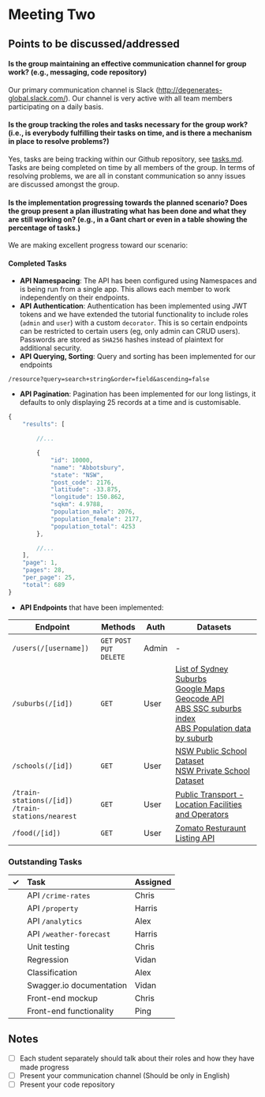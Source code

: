 # Meeting Two

## Points to be discussed/addressed

#### Is the group maintaining an effective communication channel for group work? (e.g., messaging, code repository)

Our primary communication channel is Slack (http://degenerates-global.slack.com/). Our channel is very active with all team members participating on a daily basis.

#### Is the group tracking the roles and tasks necessary for the group work? (i.e., is everybody fulfilling their tasks on time, and is there a mechanism in place to resolve problems?)

Yes, tasks are being tracking within our Github repository, see [tasks.md](tasks.md). Tasks are being completed on time by all members of the group. In terms of resolving problems, we are all in constant communication so anny issues are discussed amongst the group.

#### Is the implementation progressing towards the planned scenario? Does the group present a plan illustrating what has been done and what they are still working on? (e.g., in a Gant chart or even in a table showing the percentage of tasks.)

We are making excellent progress toward our scenario:

#### Completed Tasks

* **API Namespacing**: The API has been configured using Namespaces and is being run from a single app. This allows each member to work independently on their endpoints.
* **API Authentication**: Authentication has been implemented using JWT tokens and we have extended the tutorial functionality to include roles (`admin` and `user`) with a custom `decorator`. This is so certain endpoints can be restricted to certain users (eg, only admin can CRUD users). Passwords are stored as `SHA256` hashes instead of plaintext for additional security. 
* **API Querying, Sorting**: Query and sorting has been implemented for our endpoints 

`/resource?query=search+string&order=field&ascending=false`

* **API Pagination**: Pagination has been implemented for our long listings, it defaults to only displaying 25 records at a time and is customisable.

```javascript
{
    "results": [

    	//...

        {
            "id": 10000,
            "name": "Abbotsbury",
            "state": "NSW",
            "post_code": 2176,
            "latitude": -33.875,
            "longitude": 150.862,
            "sqkm": 4.9788,
            "population_male": 2076,
            "population_female": 2177,
            "population_total": 4253
        },

        //...
    ],
    "page": 1,
    "pages": 28,
    "per_page": 25,
    "total": 689
}
```

* **API Endpoints** that have been implemented:

Endpoint | Methods | Auth | Datasets
--- | --- | --- | ---
`/users(/[username])` | `GET` `POST`<br />`PUT` `DELETE` | Admin | -
`/suburbs(/[id])` | `GET` | User | [List of Sydney Suburbs](https://en.wikipedia.org/wiki/List_of_Sydney_suburbs)<br />[Google Maps Geocode API](https://developers.google.com/maps/documentation/geocoding)<br />[ABS SSC suburbs index](https://www.abs.gov.au/ausstats/)<br />[ABS Population data by suburb](https://datapacks.censusdata.abs.gov.au/datapacks/)
`/schools(/[id])` | `GET` | User | [NSW Public School Dataset](https://data.cese.nsw.gov.au/data/dataset/nsw-public-schools-master-dataset/resource/2ac19870-44f6-443d-a0c3-4c867f04c305)<br />[NSW Private School Dataset](https://data.cese.nsw.gov.au/data/dataset/nsw-non-government-school-locations-and-descriptions/resource/a5871783-7dd8-4b25-be9e-7d8b9b85422f)
`/train-stations(/[id])`<br />`/train-stations/nearest` | `GET` | User | [Public Transport - Location Facilities and Operators](https://opendata.transport.nsw.gov.au/dataset/public-transport-location-facilities-and-operators)
`/food(/[id])` | `GET` | User | [Zomato Resturaunt Listing API](https://developers.zomato.com/api)

### Outstanding Tasks

&#10003; | Task | Assigned 
:---: | :--- | :---
&nbsp; | API `/crime-rates` | Chris
&nbsp; | API `/property` | Harris
&nbsp; | API `/analytics` |  Alex
&nbsp; | API `/weather-forecast` |  Harris
&nbsp; | Unit testing | Chris
&nbsp; | Regression | Vidan
&nbsp; | Classification | Alex
&nbsp; | Swagger.io documentation |  Vidan
&nbsp; | Front-end mockup |  Chris
&nbsp; | Front-end functionality |  Ping

## Notes

- [ ] Each student separately should talk about their roles and how they have made progress
- [ ] Present your communication channel (Should be only in English)
- [ ] Present your code repository